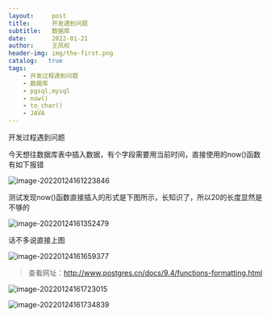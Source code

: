 ```yaml
---
layout:     post
title:      开发遇到问题
subtitle:   数据库
date:       2022-01-21
author:     王凤权
header-img: img/the-first.png
catalog:   true
tags:
    - 开发过程遇到问题
    - 数据库
    - pgsql,mysql
    - now()
    - to_char()
    - JAVA 
---
```


开发过程遇到问题

今天想往数据库表中插入数据，有个字段需要用当前时间，直接使用的now()函数有如下报错

![image-20220124161223846](https://user-images.githubusercontent.com/43489916/150747917-183e9795-0b67-43e5-9122-9f498661ee91.png)

测试发现now()函数直接插入的形式是下图所示，长知识了，所以20的长度显然是不够的

![image-20220124161352479](https://user-images.githubusercontent.com/43489916/150748101-11c9d732-6c09-4df5-ab39-7f00c6b6cd69.png)

话不多说直接上图

![image-20220124161659377](https://user-images.githubusercontent.com/43489916/150748137-2f50603e-3887-4245-851a-6c457480d988.png)

> 查看网址：http://www.postgres.cn/docs/9.4/functions-formatting.html

![image-20220124161723015](https://user-images.githubusercontent.com/43489916/150748168-c07e770d-2ff1-42b8-86ff-94ba92a945ff.png)

![image-20220124161734839](https://user-images.githubusercontent.com/43489916/150748195-afaa8473-c19a-49cf-b68b-3dfb9df5483c.png)
